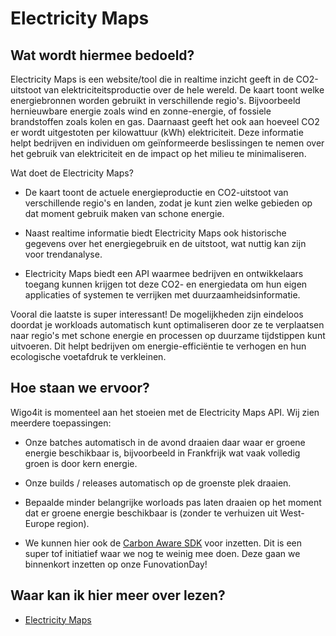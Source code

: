 # Electricity Maps

## Wat wordt hiermee bedoeld?
Electricity Maps is een website/tool die in realtime inzicht geeft in de CO2-uitstoot van elektriciteitsproductie over de hele wereld. De kaart toont welke energiebronnen worden gebruikt in verschillende regio's. Bijvoorbeeld hernieuwbare energie zoals wind en zonne-energie, of fossiele brandstoffen zoals kolen en gas. Daarnaast geeft het ook aan hoeveel CO2 er wordt uitgestoten per kilowattuur (kWh) elektriciteit. Deze informatie helpt bedrijven en individuen om geïnformeerde beslissingen te nemen over het gebruik van elektriciteit en de impact op het milieu te minimaliseren.

Wat doet de Electricity Maps?

- De kaart toont de actuele energieproductie en CO2-uitstoot van verschillende regio's en landen, zodat je kunt zien welke gebieden op dat moment gebruik maken van schone energie.

- Naast realtime informatie biedt Electricity Maps ook historische gegevens over het energiegebruik en de uitstoot, wat nuttig kan zijn voor trendanalyse.

- Electricity Maps biedt een API waarmee bedrijven en ontwikkelaars toegang kunnen krijgen tot deze CO2- en energiedata om hun eigen applicaties of systemen te verrijken met duurzaamheidsinformatie.

Vooral die laatste is super interessant! De mogelijkheden zijn eindeloos doordat je workloads automatisch kunt optimaliseren door ze te verplaatsen naar regio's met schone energie en processen op duurzame tijdstippen kunt uitvoeren. Dit helpt bedrijven om energie-efficiëntie te verhogen en hun ecologische voetafdruk te verkleinen.

## Hoe staan we ervoor?
Wigo4it is momenteel aan het stoeien met de Electricity Maps API. Wij zien meerdere toepassingen: 

- Onze batches automatisch in de avond draaien daar waar er groene energie beschikbaar is, bijvoorbeeld in Frankfrijk wat vaak volledig groen is door kern energie.

- Onze builds / releases automatisch op de groenste plek draaien.

- Bepaalde minder belangrijke worloads pas laten draaien op het moment dat er groene energie beschikbaar is (zonder te verhuizen uit West-Europe region). 

- We kunnen hier ook de [Carbon Aware SDK](https://carbon-aware-sdk.greensoftware.foundation/) voor inzetten. Dit is een super tof initiatief waar we nog te weinig mee doen. Deze gaan we binnenkort inzetten op onze FunovationDay!

## Waar kan ik hier meer over lezen?
- [Electricity Maps](https://app.electricitymaps.com/zone/NL)